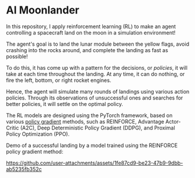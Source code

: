 # AI Moonlander

In this repository, I apply reinforcement learning (RL) to make an agent controlling a spacecraft land on the moon in a simulation environment!

The agent's goal is to land the lunar module between the yellow flags, avoid crashing into the rocks around, and complete the landing as fast as possible!

To do this, it has come up with a pattern for the decisions, or *policies*, it will take at each time throughout the landing. At any time, it can do nothing, or fire the left, bottom, or right rocket engines.

Hence, the agent will simulate many rounds of landings using various action policies. Through its observations of unsuccessful ones and searches for better policies, it will settle on the optimal policy.

The RL models are designed using the PyTorch framework, based on various [policy gradient](https://arxiv.org/pdf/2401.13662) methods, such as REINFORCE, Advantage Actor-Critic (A2C), Deep Deterministic Policy Gradient (DDPG), and Proximal Policy Optimization (PPO). 

Demo of a successful landing by a model trained using the REINFORCE policy gradient method:

https://github.com/user-attachments/assets/1fe87cd9-be23-47b9-9dbb-ab5235fb352c
